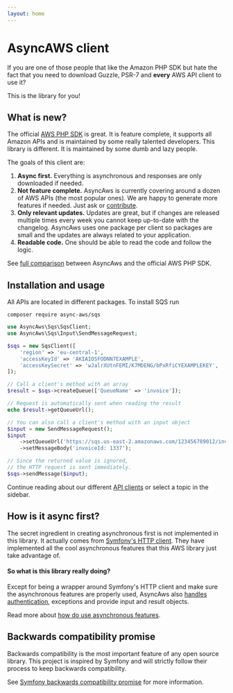 ```yaml
---
layout: home
---
```


# AsyncAWS client

If you are one of those people that like the Amazon PHP SDK but hate the fact
that you need to download Guzzle, PSR-7 and **every** AWS API client to use it?

This is the library for you!

## What is new?

The official [AWS PHP SDK](https://github.com/aws/aws-sdk-php) is great. It is
feature complete, it supports all Amazon APIs and is maintained by some really talented
developers. This library is different. It is maintained by some dumb and lazy people.

The goals of this client are:

1. **Async first.** Everything is asynchronous and responses are only downloaded
   if needed.
1. **Not feature complete.** AsyncAws is currently covering around a dozen of AWS
   APIs (the most popular ones). We are happy to generate more features if needed.
   Just ask or [contribute](./contribute/index.md).
1. **Only relevant updates.** Updates are great, but if changes are released multiple
   times every week you cannot keep up-to-date with the changelog. AsyncAws uses
   one package per client so packages are small and the updates are always related
   to your application.
1. **Readable code.** One should be able to read the code and follow the logic.

See [full comparison](./compare.md) between AsyncAws and the official AWS PHP SDK.

## Installation and usage

All APIs are located in different packages. To install SQS run

```shell
composer require async-aws/sqs
```

```php
use AsyncAws\Sqs\SqsClient;
use AsyncAws\Sqs\Input\SendMessageRequest;

$sqs = new SqsClient([
    'region' => 'eu-central-1',
    'accessKeyId' => 'AKIAIOSFODNN7EXAMPLE',
    'accessKeySecret' => 'wJalrXUtnFEMI/K7MDENG/bPxRfiCYEXAMPLEKEY',
]);

// Call a client's method with an array
$result = $sqs->createQueue(['QueueName' => 'invoice']);

// Request is automatically sent when reading the result
echo $result->getQueueUrl();

// You can also call a client's method with an input object
$input = new SendMessageRequest();
$input
    ->setQueueUrl('https://sqs.us-east-2.amazonaws.com/123456789012/invoice')
    ->setMessageBody('invoiceId: 1337');

// Since the returned value is ignored,
// the HTTP request is sent immediately.
$sqs->sendMessage($input);
```

Continue reading about our different [API clients](/clients/index.md) or select
a topic in the sidebar.

## How is it async first?

The secret ingredient in creating asynchronous first is not implemented in this library.
It actually comes from [Symfony's HTTP client](https://symfony.com/doc/current/components/http_client.html).
They have implemented all the cool asynchronous features that this AWS library just
take advantage of.

#### So what is this library really doing?

Except for being a wrapper around Symfony's HTTP client and make sure the asynchronous
features are properly used, AsyncAws also [handles authentication](./authtentication/authentication.md),
exceptions and provide input and result objects.

Read more about [how do use asynchronous features](./features/async.md).

## Backwards compatibility promise

Backwards compatibility is the most important feature of any open source library.
This project is inspired by Symfony and will strictly follow their process to
keep backwards compatibility.

See [Symfony backwards compatibility promise](https://symfony.com/bc) for more information.
